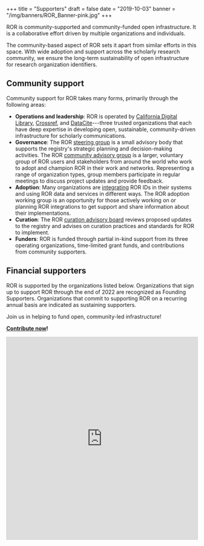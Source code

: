 +++
title = "Supporters"
draft = false
date = "2019-10-03"
banner = "/img/banners/ROR_Banner-pink.jpg"
+++

ROR is community-supported and community-funded open infrastructure. It is a collaborative effort driven by multiple organizations and individuals.

The community-based aspect of ROR sets it apart from similar efforts in this space. With wide adoption and support across the scholarly research community, we ensure the long-term sustainability of open infrastructure for research organization identifiers.

## Community support

Community support for ROR takes many forms, primarily through the following areas:

-  **Operations and leadership**: ROR is operated by [California Digital Library](https://cdlib.org), [Crossref](https://crossref.org), and [DataCite](https://datacite.org)---three trusted organizations that each have deep expertise in developing open, sustainable, community-driven infrastructure for scholarly communications. 
-  **Governance**: The ROR [steering group](/governance/#steering-group) is a small advisory body that supports the registry's strategic planning and decision-making activities. The ROR [community advisory group](/community) is a larger, voluntary group of ROR users and stakeholders from around the world who work to adopt and champion ROR in their work and networks. Representing a range of organization types, group members participate in regular meetings to discuss project updates and provide feedback.
-  **Adoption**: Many organizations are [integrating](/integrations) ROR IDs in their systems and using ROR data and services in different ways. The ROR adoption working group is an opportunity for those actively working on or planning ROR integrations to get support and share information about their implementations.
-  **Curation**: The ROR [curation advisory board](/curation) reviews proposed updates to the registry and advises on curation practices and standards for ROR to implement.
-  **Funders**: ROR is funded through partial in-kind support from its three operating organizations, time-limited grant funds, and contributions from community supporters.

## Financial supporters
ROR is supported by the organizations listed below. Organizations that sign up to support ROR through the end of 2022 are recognized as Founding Supporters. Organizations that commit to supporting ROR on a recurring annual basis are indicated as sustaining supporters.

Join us in helping to fund open, community-led infrastructure! 

**[Contribute now](/sustain)!**

<iframe class="airtable-embed" src="https://airtable.com/embed/shrd7RFd5WEQHPVXL?backgroundColor=gray&viewControls=on" frameborder="0" onmousewheel="" width="100%" height="533" style="background: transparent; border: 1px solid #ccc;"></iframe>
